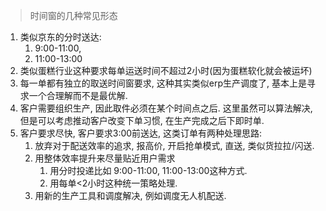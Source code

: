 > 时间窗的几种常见形态

1. 类似京东的分时送达: 
   1. 9:00-11:00, 
   2. 11:00-13:00
2. 类似蛋糕行业这种要求每单运送时间不超过2小时(因为蛋糕软化就会被运坏)
3. 每一单都有独立的取送时间窗要求, 这种其实类似erp生产调度了, 基本上是寻求一个合理解而不是最优解. 
4. 客户需要组织生产, 因此取件必须在某个时间点之后.  这里虽然可以算法解决, 但是可以考虑推动客户改变下单习惯, 在生产完成之后下即时单. 
5. 客户要求尽快, 客户要求3:00前送达, 这类订单有两种处理思路:
   1. 放弃对于配送效率的追求, 报高价, 开启抢单模式, 直送, 类似货拉拉/闪送.
   2. 用整体效率提升来尽量贴近用户需求
      1. 用分时投递比如 9:00-11:00, 11:00-13:00这种方式.
      2. 用每单<2小时这种统一策略处理. 
   3. 用新的生产工具和调度解决, 例如调度无人机配送.